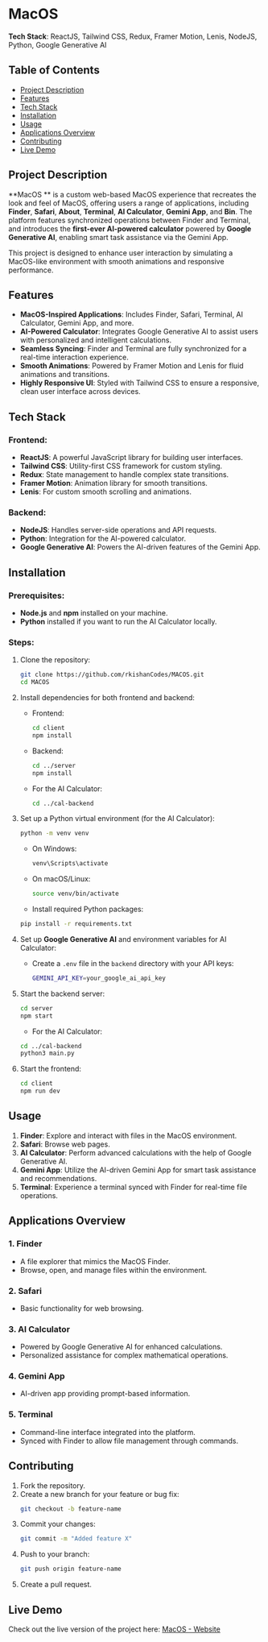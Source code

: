 

# MacOS 

**Tech Stack**: ReactJS, Tailwind CSS, Redux, Framer Motion, Lenis, NodeJS, Python, Google Generative AI

## Table of Contents
- [Project Description](#project-description)
- [Features](#features)
- [Tech Stack](#tech-stack)
- [Installation](#installation)
- [Usage](#usage)
- [Applications Overview](#applications-overview)
- [Contributing](#contributing)
- [Live Demo](#live-demo)

## Project Description
**MacOS ** is a custom web-based MacOS experience that recreates the look and feel of MacOS, offering users a range of applications, including **Finder**, **Safari**, **About**, **Terminal**, **AI Calculator**, **Gemini App**, and **Bin**. The platform features synchronized operations between Finder and Terminal, and introduces the **first-ever AI-powered calculator** powered by **Google Generative AI**, enabling smart task assistance via the Gemini App.

This project is designed to enhance user interaction by simulating a MacOS-like environment with smooth animations and responsive performance.

## Features
- **MacOS-Inspired Applications**: Includes Finder, Safari, Terminal, AI Calculator, Gemini App, and more.
- **AI-Powered Calculator**: Integrates Google Generative AI to assist users with personalized and intelligent calculations.
- **Seamless Syncing**: Finder and Terminal are fully synchronized for a real-time interaction experience.
- **Smooth Animations**: Powered by Framer Motion and Lenis for fluid animations and transitions.
- **Highly Responsive UI**: Styled with Tailwind CSS to ensure a responsive, clean user interface across devices.

## Tech Stack

### Frontend:
- **ReactJS**: A powerful JavaScript library for building user interfaces.
- **Tailwind CSS**: Utility-first CSS framework for custom styling.
- **Redux**: State management to handle complex state transitions.
- **Framer Motion**: Animation library for smooth transitions.
- **Lenis**: For custom smooth scrolling and animations.

### Backend:
- **NodeJS**: Handles server-side operations and API requests.
- **Python**: Integration for the AI-powered calculator.
- **Google Generative AI**: Powers the AI-driven features of the Gemini App.

## Installation

### Prerequisites:
- **Node.js** and **npm** installed on your machine.
- **Python** installed if you want to run the AI Calculator locally.

### Steps:
1. Clone the repository:
   ```bash
   git clone https://github.com/rkishanCodes/MACOS.git
   cd MACOS
   ```

2. Install dependencies for both frontend and backend:
   - Frontend:
     ```bash
     cd client
     npm install
     ```

   - Backend:
     ```bash
     cd ../server
     npm install
     ```

   - For the AI Calculator:
     ```bash
     cd ../cal-backend
     ```

3. Set up a Python virtual environment (for the AI Calculator):
   ```bash
   python -m venv venv
   ```

   - On Windows:
     ```bash
     venv\Scripts\activate
     ```
   - On macOS/Linux:
     ```bash
     source venv/bin/activate
     ```

   - Install required Python packages:
   ```bash
   pip install -r requirements.txt
   ```

4. Set up **Google Generative AI** and environment variables for AI Calculator:
   - Create a `.env` file in the `backend` directory with your API keys:
     ```bash
     GEMINI_API_KEY=your_google_ai_api_key
     ```

5. Start the backend server:
   ```bash
   cd server
   npm start
   ```
   - For the AI Calculator:
   ```bash
   cd ../cal-backend
   python3 main.py
   ```

6. Start the frontend:
   ```bash
   cd client
   npm run dev
   ```

## Usage
1. **Finder**: Explore and interact with files in the MacOS environment.
2. **Safari**: Browse web pages.
3. **AI Calculator**: Perform advanced calculations with the help of Google Generative AI.
4. **Gemini App**: Utilize the AI-driven Gemini App for smart task assistance and recommendations.
5. **Terminal**: Experience a terminal synced with Finder for real-time file operations.

## Applications Overview

### 1. **Finder**
   - A file explorer that mimics the MacOS Finder.
   - Browse, open, and manage files within the environment.

### 2. **Safari**
   - Basic functionality for web browsing.

### 3. **AI Calculator**
   - Powered by Google Generative AI for enhanced calculations.
   - Personalized assistance for complex mathematical operations.

### 4. **Gemini App**
   - AI-driven app providing prompt-based information.

### 5. **Terminal**
   - Command-line interface integrated into the platform.
   - Synced with Finder to allow file management through commands.

## Contributing
1. Fork the repository.
2. Create a new branch for your feature or bug fix:
   ```bash
   git checkout -b feature-name
   ```
3. Commit your changes:
   ```bash
   git commit -m "Added feature X"
   ```
4. Push to your branch:
   ```bash
   git push origin feature-name
   ```
5. Create a pull request.


## Live Demo
Check out the live version of the project here: [MacOS - Website](https://macosai.vercel.app)
